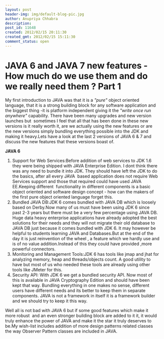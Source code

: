 ```yaml
---
layout: post
header-img: img/default-blog-pic.jpg
author: Anupriya Chhabra
description: 
post_id: 11648
created: 2012/02/15 20:11:30
created_gmt: 2012/02/15 15:11:30
comment_status: open
---
```


# JAVA 6 and JAVA 7 new features - How much do we use them and do we really need them ? Part 1

My first introduction to JAVA was that it is a _"pure"_ object oriented language, that it is a strong building block for any software application and the biggest thing -it is platform independent giving it the _"write once run anywhere"_ capability. There have been many upgrades and new version launches but  sometimes I feel that all that has been done in these new versions is it really worth it, are we actually using the new features or are the new versions simply bundling everything possible into the JDK and making it heavy.Lets have a look at the last 2 versions of JAVA 6 & 7 and discuss the new features that these versions boast of.

**JAVA 6**

  1. Support for Web Services:Before addition of web services to JDK 1.6 they were being shipped with JAVA Enterprise Edition. I dont think there was any need to bundle it into JDK. They should have left the JDK to do the basics, after all every JAVA  based application does not require Web Services support and those that required could have used JAVA EE.Keeping different  functionality in different components is a basic object oriented and software design concept - how can the makers of the first pure object oriented language forget this. 
  2. Bundled JAVA DB:JDK 6 comes bundled with JAVA DB which is loosely based on Derby.Now many of us must have been using JDK 6 since past 2-3 years but there must be a very few percentage using JAVA DB. Huge data heavy enterprise applications have already adopted the best solutions for their needs and they will not migrate their old database to JAVA DB just because it comes bundled with JDK 6. It may however be helpful to students learning JAVA and Databases.But at the end of the day it is just reinvention of the wheel , a feature which we hardly use and is of no value addition.Instead of this they could have provided ,more powerful connectors. 
  3. Monitoring and Management Tools:JDK 6 has tools like jmap and jhat for analyzing memory, heap and threads/objects count. A good utility to have but most of us who needed these tools are already using other tools like JMeter for this.
  4. Security API: With JDK 6 we get a bundled security API. Now most of this is available in JAVA Cryptography Edition and should have been kept that way. Bundling everything in one makes no sense, different users have different needs and its better to keep them in separate components. JAVA is not a framework in itself it is a framework builder and we should try to keep it this way.

Well all is not bad with JAVA 6 but if some good features which make it more robust  and an even stronger building block are added to it it, it would truly enhance the power of JAVA and make it the star it truly deserves to be.My wish-list includes addition of more design patterns related classes the way Observer Pattern classes are included in JAVA.